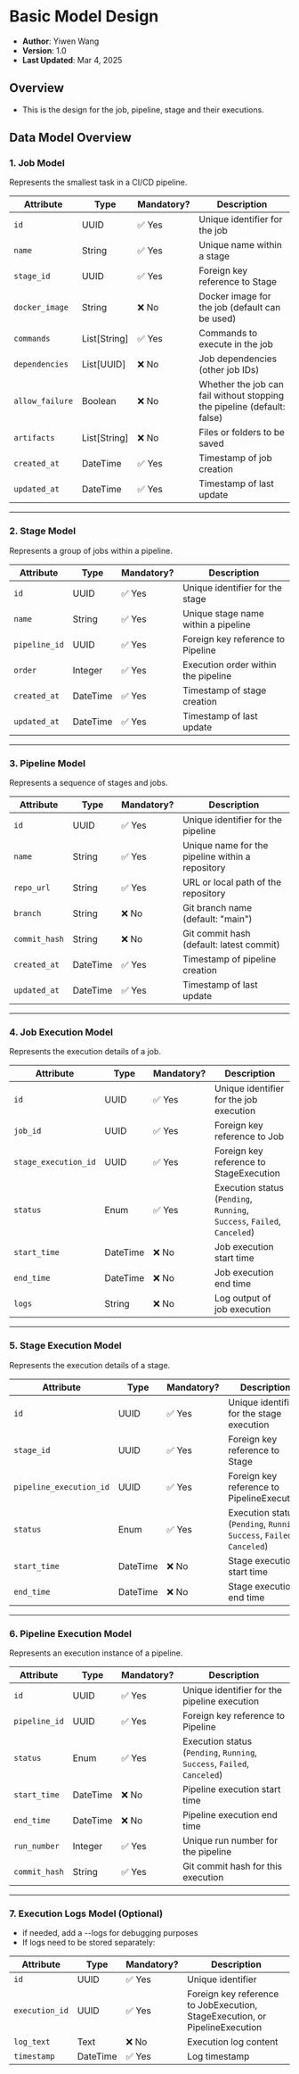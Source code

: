 # Basic Model Design
* **Author**: Yiwen Wang
* **Version**: 1.0
* **Last Updated**: Mar 4, 2025

## Overview
- This is the design for the job, pipeline, stage and their executions.

## Data Model Overview

### 1. Job Model
Represents the smallest task in a CI/CD pipeline.

| Attribute | Type | Mandatory? | Description |
|-----------|------|------------|-------------|
| `id` | UUID | ✅ Yes | Unique identifier for the job |
| `name` | String | ✅ Yes | Unique name within a stage |
| `stage_id` | UUID | ✅ Yes | Foreign key reference to Stage |
| `docker_image` | String | ❌ No | Docker image for the job (default can be used) |
| `commands` | List[String] | ✅ Yes | Commands to execute in the job |
| `dependencies` | List[UUID] | ❌ No | Job dependencies (other job IDs) |
| `allow_failure` | Boolean | ❌ No | Whether the job can fail without stopping the pipeline (default: false) |
| `artifacts` | List[String] | ❌ No | Files or folders to be saved |
| `created_at` | DateTime | ✅ Yes | Timestamp of job creation |
| `updated_at` | DateTime | ✅ Yes | Timestamp of last update |

---

### 2. Stage Model
Represents a group of jobs within a pipeline.

| Attribute | Type | Mandatory? | Description |
|-----------|------|------------|-------------|
| `id` | UUID | ✅ Yes | Unique identifier for the stage |
| `name` | String | ✅ Yes | Unique stage name within a pipeline |
| `pipeline_id` | UUID | ✅ Yes | Foreign key reference to Pipeline |
| `order` | Integer | ✅ Yes | Execution order within the pipeline |
| `created_at` | DateTime | ✅ Yes | Timestamp of stage creation |
| `updated_at` | DateTime | ✅ Yes | Timestamp of last update |

---

### 3. Pipeline Model
Represents a sequence of stages and jobs.

| Attribute | Type | Mandatory? | Description |
|-----------|------|------------|-------------|
| `id` | UUID | ✅ Yes | Unique identifier for the pipeline |
| `name` | String | ✅ Yes | Unique name for the pipeline within a repository |
| `repo_url` | String | ✅ Yes | URL or local path of the repository |
| `branch` | String | ❌ No | Git branch name (default: "main") |
| `commit_hash` | String | ❌ No | Git commit hash (default: latest commit) |
| `created_at` | DateTime | ✅ Yes | Timestamp of pipeline creation |
| `updated_at` | DateTime | ✅ Yes | Timestamp of last update |

---

### 4. Job Execution Model
Represents the execution details of a job.

| Attribute | Type | Mandatory? | Description |
|-----------|------|------------|-------------|
| `id` | UUID | ✅ Yes | Unique identifier for the job execution |
| `job_id` | UUID | ✅ Yes | Foreign key reference to Job |
| `stage_execution_id` | UUID | ✅ Yes | Foreign key reference to StageExecution |
| `status` | Enum | ✅ Yes | Execution status (`Pending`, `Running`, `Success`, `Failed`, `Canceled`) |
| `start_time` | DateTime | ❌ No | Job execution start time |
| `end_time` | DateTime | ❌ No | Job execution end time |
| `logs` | String | ❌ No | Log output of job execution |

---

### 5. Stage Execution Model
Represents the execution details of a stage.

| Attribute | Type | Mandatory? | Description |
|-----------|------|------------|-------------|
| `id` | UUID | ✅ Yes | Unique identifier for the stage execution |
| `stage_id` | UUID | ✅ Yes | Foreign key reference to Stage |
| `pipeline_execution_id` | UUID | ✅ Yes | Foreign key reference to PipelineExecution |
| `status` | Enum | ✅ Yes | Execution status (`Pending`, `Running`, `Success`, `Failed`, `Canceled`) |
| `start_time` | DateTime | ❌ No | Stage execution start time |
| `end_time` | DateTime | ❌ No | Stage execution end time |

---

### 6. Pipeline Execution Model
Represents an execution instance of a pipeline.

| Attribute | Type | Mandatory? | Description |
|-----------|------|------------|-------------|
| `id` | UUID | ✅ Yes | Unique identifier for the pipeline execution |
| `pipeline_id` | UUID | ✅ Yes | Foreign key reference to Pipeline |
| `status` | Enum | ✅ Yes | Execution status (`Pending`, `Running`, `Success`, `Failed`, `Canceled`) |
| `start_time` | DateTime | ❌ No | Pipeline execution start time |
| `end_time` | DateTime | ❌ No | Pipeline execution end time |
| `run_number` | Integer | ✅ Yes | Unique run number for the pipeline |
| `commit_hash` | String | ✅ Yes | Git commit hash for this execution |

---

### 7. Execution Logs Model (Optional)
- if needed, add a --logs for debugging purposes
- If logs need to be stored separately:

| Attribute | Type | Mandatory? | Description |
|-----------|------|------------|-------------|
| `id` | UUID | ✅ Yes | Unique identifier |
| `execution_id` | UUID | ✅ Yes | Foreign key reference to JobExecution, StageExecution, or PipelineExecution |
| `log_text` | Text | ❌ No | Execution log content |
| `timestamp` | DateTime | ✅ Yes | Log timestamp |




